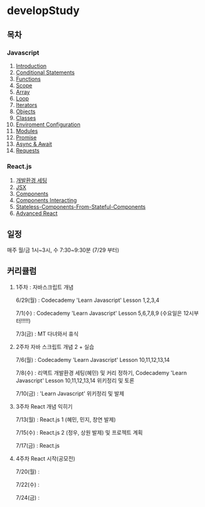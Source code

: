# developStudy

## 목차

### Javascript

1. [Introduction](./Javascript/Javascript_01_Introduction.md)
2. [Conditional Statements](./Javascript/Javascript_02_Conditional-Statements.md)
3. [Functions](./Javascript/Javascript_03_Functions.md)
4. [Scope](./Javascript/Javascript_04_Scope.md)
5. [Array](./Javascript/Javascript_05_Array.md)
6. [Loop](./Javascript/Javascript_06_Loop.md)
7. [Iterators](./Javascript/Javascript_07_Iterators.md)
8. [Objects](./Javascript/Javascript_08_Objects.md)
9. [Classes](./Javascript/Javascript_09_Classes.md)
10. [Enviroment Configuration](./Javascript/Javascript_10_Enviroment-Configuration.md)
11. [Modules](./Javascript/Javascript_11_Modules.md)
12. [Promise](./Javascript/Javascript_12_Promise.md)
13. [Async & Await](./Javascript/Javascript_13_Async&Await.md)
14. [Requests](./Javascript/Javascript_14_Requests.md)

### React.js

1. [개발환경 세팅](./React.js/React_00_개발환경-세팅.md)
2. [JSX](./React.js/React_01.1_JSX.md)
3. [Components](./React.js/React_01.2_Components.md)
4. [Components Interacting](./React.js/React_01.3_Components-Interacting.md)
5. [Stateless-Components-From-Stateful-Components](./React.js/React_02.1_Stateless-Components-From-Stateful-Components.md)
6. [Advanced React](./React.js/React_02.2_Advanced-React.md)
## 일정

매주 월/금 1시~3시, 수 7:30~9:30분 (7/29 부터)

## 커리큘럼

1. 1주차 : 자바스크립트 개념

   6/29(월) : Codecademy 'Learn Javascript' Lesson 1,2,3,4

   7/1(수) : Codecademy 'Learn Javascript' Lesson 5,6,7,8,9 (수요일은 12시부터!!!!!)

   7/3(금) : MT 다녀와서 휴식

2) 2주차 자바 스크립트 개념 2 + 실습

   7/6(월) : Codecademy 'Learn Javascript' Lesson 10,11,12,13,14

   7/8(수) : 리액트 개발환경 세팅(혜민) 및 커리 정하기, Codecademy 'Learn Javascript' Lesson 10,11,12,13,14 위키정리 및 토론

   7/10(금) : 'Learn Javascript' 위키정리 및 발제

3. 3주차 React 개념 익히기

   7/13(월) : React.js 1 (혜민, 민지, 창연 발제)

   7/15(수) : React.js 2 (정우, 상원 발제) 및 프로젝트 계획

   7/17(금) : React.js 

4) 4주차 React 시작(공모전)

   7/20(월) :

   7/22(수) :

   7/24(금) :
